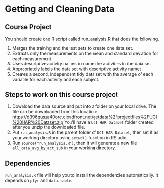 # Getting and Cleaning Data

## Course Project

You should create one R script called run_analysis.R that does the following.

1. Merges the training and the test sets to create one data set.
2. Extracts only the measurements on the mean and standard deviation for each measurement.
3. Uses descriptive activity names to name the activities in the data set
4. Appropriately labels the data set with descriptive activity names.
5. Creates a second, independent tidy data set with the average of each variable for each activity and each subject.

## Steps to work on this course project

1. Download the data source and put into a folder on your local drive. The file can be downloaded from this location:  https://d396qusza40orc.cloudfront.net/getdata%2Fprojectfiles%2FUCI%20HAR%20Dataset.zip
You'll have a ```UCI HAR Dataset``` folder created after you unzip the downloaded file.
2. Put ```run_analysis.R``` in the parent folder of ```UCI HAR Dataset```, then set it as your working directory using ```setwd()``` function in RStudio.
3. Run ```source("run_analysis.R")```, then it will generate a new file ```all_data_avg_by_act_sub``` in your working directory.

## Dependencies

```run_analysis.R``` file will help you to install the dependencies automatically. It depends on ```plyr``` and ```data.table```. 
